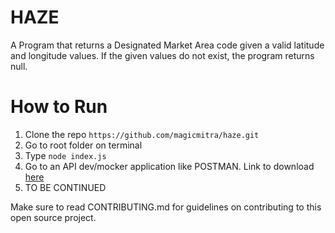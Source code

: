 # HAZE

A Program that returns a Designated Market Area code given a valid latitude and longitude values. 
If the given values do not exist, the program returns null. 

# How to Run
1. Clone the repo `https://github.com/magicmitra/haze.git`
2. Go to root folder on terminal
3. Type `node index.js`
4. Go to an API dev/mocker application like POSTMAN. Link to download [here](https://www.postman.com/downloads/)
5. TO BE CONTINUED

Make sure to read CONTRIBUTING.md for guidelines on contributing to this open source project. 
